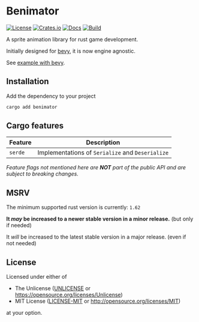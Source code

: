 # Benimator

[![License](https://img.shields.io/badge/license-Unlicense%20OR%20MIT-green)](#License)
[![Crates.io](https://img.shields.io/crates/v/benimator)](https://crates.io/crates/benimator)
[![Docs](https://docs.rs/benimator/badge.svg)](https://docs.rs/benimator)
[![Build](https://img.shields.io/github/workflow/status/jcornaz/benimator/build)](https://github.com/jcornaz/benimator/actions/workflows/build.yml)

A sprite animation library for rust game development.

Initially designed for [bevy](https://bevyengine.org), it is now engine agnostic.

See [example with bevy](examples/bevy.rs).

## Installation

Add the dependency to your project

```sh
cargo add benimator
```

## Cargo features

| Feature | Description                                      |
|---------|--------------------------------------------------|
| `serde` | Implementations of `Serialize` and `Deserialize` |

*Feature flags not mentioned here are **NOT** part of the public API and are subject to breaking changes.*

## MSRV

The minimum supported rust version is currently: `1.62`

**It *may* be increased to a newer stable version in a minor release.** (but only if needed)

It *will* be increased to the latest stable version in a major release. (even if not needed)

## License

Licensed under either of

* The Unlicense ([UNLICENSE](UNLICENSE) or https://opensource.org/licenses/Unlicense)
* MIT License ([LICENSE-MIT](LICENSE-MIT) or http://opensource.org/licenses/MIT)

at your option.
